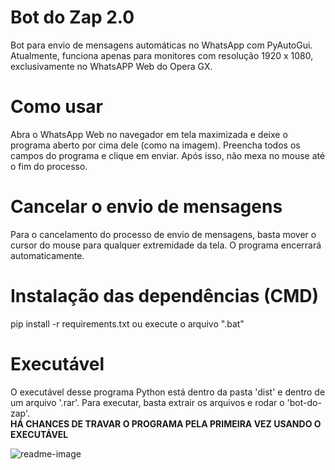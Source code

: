 # Bot do Zap 2.0

Bot para envio de mensagens automáticas no WhatsApp com PyAutoGui.<br/>
Atualmente, funciona apenas para monitores com resolução 1920 x 1080, exclusivamente no WhatsAPP Web do Opera GX.

# Como usar
Abra o WhatsApp Web no navegador em tela maximizada e deixe o programa aberto por cima dele (como na imagem). Preencha todos os campos do programa e clique em enviar. Após isso, não mexa no mouse até o fim do processo.

# Cancelar o envio de mensagens
Para o cancelamento do processo de envio de mensagens, basta mover o cursor do mouse para qualquer extremidade da tela. O programa encerrará automaticamente.

# Instalação das dependências (CMD)

pip install -r requirements.txt ou execute o arquivo ".bat"

# Executável
O executável desse programa Python está dentro da pasta 'dist' e dentro de um arquivo '.rar'. Para executar, basta extrair os arquivos e rodar o 'bot-do-zap'.<br/>
<strong>HÁ CHANCES DE TRAVAR O PROGRAMA PELA PRIMEIRA VEZ USANDO O EXECUTÁVEL</strong>

![readme-image](https://user-images.githubusercontent.com/98707474/189259663-d69fd7c9-3fb7-4170-b01b-dd8d234cd62c.png)
